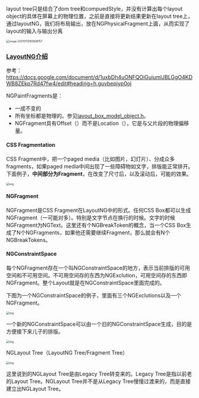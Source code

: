 

layout tree只是结合了dom tree和compuedStyle，并没有计算出每个layout object的具体在屏幕上的物理位置，之前是直接将更新结果更新在layout tree上，通过layoutNG，我们将布局输出，放在NGPhysicalFragment上面，从而实现了layout的输入与输出分离

<img src="https://i.loli.net/2021/01/13/MYtPWRQ9fF3p1hK.png" alt="image-20210113183808157" style="zoom:50%;" />

### [LayoutNG介绍](https://zhuanlan.zhihu.com/p/37847490)

参考： https://docs.google.com/document/d/1uxbDh4uONFQOiGuiumlJBLGgO4KDWB8ZEkp7Rd47fw4/edit#heading=h.guvbepjyp0oj

NGPaintFragments是：

- 一成不变的
- 所有坐标都是物理的。参见[layout_box_model_object.h](https://chromium.googlesource.com/chromium/src/+/master/third_party/blink/renderer/core/layout/layout_box_model_object.h)。
- NGFragment具有Offset（）而不是Location（），它是与父片段的物理偏移量。

#### **CSS Fragmentation**

CSS Fragment中，把一个paged media（比如图片，幻灯片）、分成众多fragments，如果paged media中间出现了一些障碍物如文字，排版能正常排开。下面例子，**中间部分为Fragment**，在改变了尺寸后，以及滚动后，可能的效果。

<img src="https://pic2.zhimg.com/80/v2-11b044653e288d520a32773c43b9a501_720w.jpg" alt="img" style="zoom: 50%;" />

#### **NGFragment**

NGFragment是CSS Fragment在LayoutNG中的形式。任何CSS Box都可以生成NGFragment（一可能对多）。特别是文字节点在换行的时候。文字的时候NGFragment为NGText。这里还有个NGBreakToken的概念，当一个CSS Box生成了N个NGFragments，如果他还需要继续Fragment，那么就会有N个NGBreakTokens。

#### **NGConstraintSpace**

每个NGFragment存在一个叫NGConstraintSpace的地方，表示当前排版的可用空间和不可用空间。不可用空间存的东西为NGExclution，可用空间存的东西即NGFragment。整个Layout就是在NGConstraintSpace里面完成的。

下图为一个NGConstraintSpace的例子，里面有三个NGExclutions以及一个NGFragment。

<img src="https://pic4.zhimg.com/80/v2-397e2a4ea830f3cdba40e04722908db7_720w.jpg" alt="img" style="zoom:50%;" />

一个新的NGConstraintSpace可以由一个旧的NGConstraintSpace生成，目的是方便接下来儿子的排版。

<img src="https://pic1.zhimg.com/80/v2-1f29faff0678db5f134d88d19dacc35c_720w.jpg" alt="img" style="zoom:50%;" />

NGLayout Tree（LayoutNG Tree/Fragment Tree）

<img src="https://pic1.zhimg.com/80/v2-6a28a56f47f42d6fecae58cb70b13b08_720w.jpg" alt="img" style="zoom:50%;" />

这里说到的NGLayout Tree是由Legacy Tree转变来的。Legacy Tree是指以前老的Layout Tree。NGLayout Tree并不是从Legacy Tree慢慢过渡来的，而是直接建立出NGLayout Tree。
